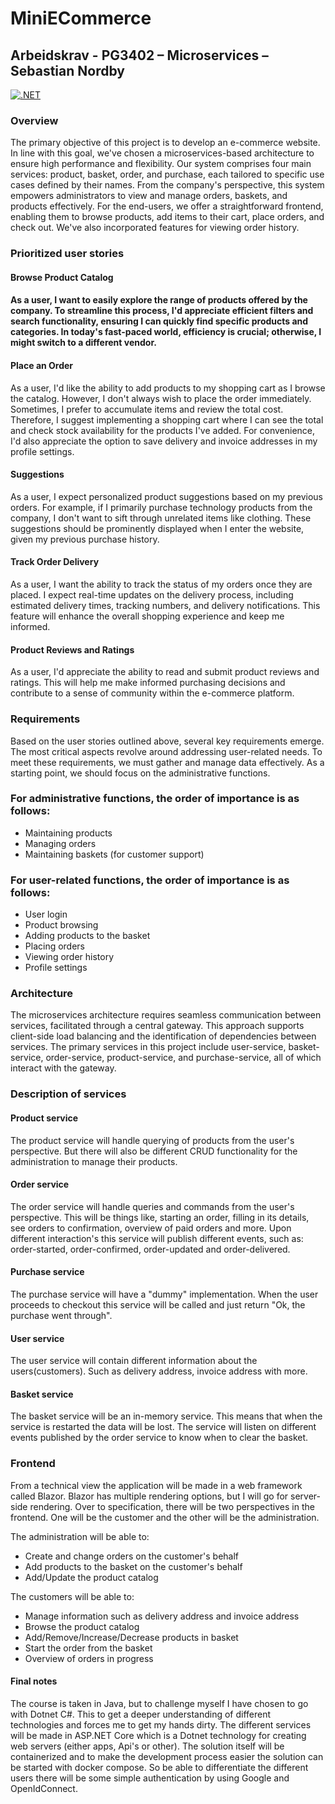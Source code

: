 # MiniECommerce

## Arbeidskrav - PG3402 – Microservices – Sebastian Nordby

[![.NET](https://github.com/sebastiannordby/mini-e-commerce-microservices/actions/workflows/dotnet.yml/badge.svg)](https://github.com/sebastiannordby/mini-e-commerce-microservices/actions/workflows/dotnet.yml)

### Overview

The primary objective of this project is to develop an e-commerce website. In line with this goal, we've chosen a microservices-based architecture to ensure high performance and flexibility.
Our system comprises four main services: product, basket, order, and purchase, each tailored to specific use cases defined by their names.
From the company's perspective, this system empowers administrators to view and manage orders, baskets, and products effectively.
For the end-users, we offer a straightforward frontend, enabling them to browse products, add items to their cart, place orders, and check out. We've also incorporated features for viewing order history.

### Prioritized user stories

#### Browse Product Catalog

#### As a user, I want to easily explore the range of products offered by the company. To streamline this process, I'd appreciate efficient filters and search functionality, ensuring I can quickly find specific products and categories. In today's fast-paced world, efficiency is crucial; otherwise, I might switch to a different vendor.

#### Place an Order

As a user, I'd like the ability to add products to my shopping cart as I browse the catalog. However, I don't always wish to place the order immediately. Sometimes, I prefer to accumulate items and review the total cost. Therefore, I suggest implementing a shopping cart where I can see the total and check stock availability for the products I've added. For convenience, I'd also appreciate the option to save delivery and invoice addresses in my profile settings.

#### Suggestions

As a user, I expect personalized product suggestions based on my previous orders. For example, if I primarily purchase technology products from the company, I don't want to sift through unrelated items like clothing. These suggestions should be prominently displayed when I enter the website, given my previous purchase history.

#### Track Order Delivery

As a user, I want the ability to track the status of my orders once they are placed. I expect real-time updates on the delivery process, including estimated delivery times, tracking numbers, and delivery notifications. This feature will enhance the overall shopping experience and keep me informed.

#### Product Reviews and Ratings

As a user, I'd appreciate the ability to read and submit product reviews and ratings. This will help me make informed purchasing decisions and contribute to a sense of community within the e-commerce platform.

### Requirements

Based on the user stories outlined above, several key requirements emerge. The most critical aspects revolve around addressing user-related needs. To meet these requirements, we must gather and manage data effectively. As a starting point, we should focus on the administrative functions.

###

### For administrative functions, the order of importance is as follows:

- Maintaining products
- Managing orders
- Maintaining baskets (for customer support)

### For user-related functions, the order of importance is as follows:

- User login
- Product browsing
- Adding products to the basket
- Placing orders
- Viewing order history
- Profile settings
###

### Architecture

The microservices architecture requires seamless communication between services, facilitated through a central gateway. This approach supports client-side load balancing and the identification of dependencies between services. The primary services in this project include user-service, basket-service, order-service, product-service, and purchase-service, all of which interact with the gateway.

### Description of services

#### Product service

The product service will handle querying of products from the user's perspective. But there will also be different CRUD functionality for the administration to manage their products.

#### Order service

The order service will handle queries and commands from the user's perspective. This will be things like, starting an order, filling in its details, see orders to confirmation, overview of paid orders and more. Upon different interaction's this service will publish different events, such as: order-started, order-confirmed, order-updated and order-delivered.

#### Purchase service

The purchase service will have a "dummy" implementation. When the user proceeds to checkout this service will be called and just return "Ok, the purchase went through".

#### User service

The user service will contain different information about the users(customers). Such as delivery address, invoice address with more.

#### Basket service

The basket service will be an in-memory service. This means that when the service is restarted the data will be lost. The service will listen on different events published by the order service to know when to clear the basket.

### Frontend

From a technical view the application will be made in a web framework called Blazor. Blazor has multiple rendering options, but I will go for server-side rendering. Over to specification, there will be two perspectives in the frontend. One will be the customer and the other will be the administration.

The administration will be able to:

- Create and change orders on the customer's behalf
- Add products to the basket on the customer's behalf
- Add/Update the product catalog

The customers will be able to:

- Manage information such as delivery address and invoice address
- Browse the product catalog
- Add/Remove/Increase/Decrease products in basket
- Start the order from the basket
- Overview of orders in progress

#### Final notes

The course is taken in Java, but to challenge myself I have chosen to go with Dotnet C#. This to get a deeper understanding of different technologies and forces me to get my hands dirty. The different services will be made in ASP.NET Core which is a Dotnet technology for creating web servers (either apps, Api's or other). The solution itself will be containerized and to make the development process easier the solution can be started with docker compose. So be able to differentiate the different users there will be some simple authentication by using Google and OpenIdConnect.
